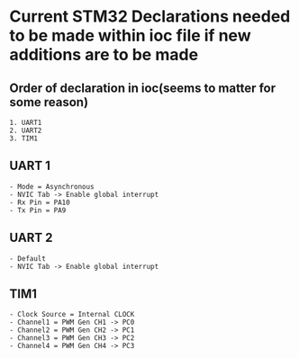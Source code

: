 # Current STM32 Declarations needed to be made within ioc file if new additions are to be made

## Order of declaration in ioc(seems to matter for some reason)
    1. UART1
    2. UART2
    3. TIM1

## UART 1
    - Mode = Asynchronous
    - NVIC Tab -> Enable global interrupt
    - Rx Pin = PA10
    - Tx Pin = PA9

## UART 2
    - Default
    - NVIC Tab -> Enable global interrupt

## TIM1
    - Clock Source = Internal CLOCK
    - Channel1 = PWM Gen CH1 -> PC0
    - Channel2 = PWM Gen CH2 -> PC1
    - Channel3 = PWM Gen CH3 -> PC2
    - Channel4 = PWM Gen CH4 -> PC3

